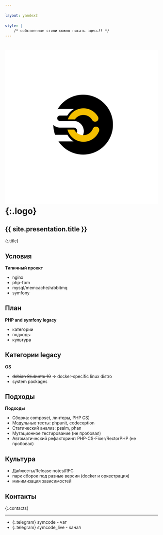 ```yaml
---

layout: yandex2

style: |
    /* собственные стили можно писать здесь!! */
---
```


# ![](pictures/symcode-logo.svg){:.logo}

## {{ site.presentation.title }}
{:.title}

## Условия

**Типичный проект**

* nginx
* php-fpm
* mysql/memcache/rabbitmq
* symfony

## План

**PHP and symfony legacy**

* категории
* подходы
* культура

## Категории legacy

**OS**

* ~~debian 8/ubuntu 10~~ => docker-specific linux distro
* system packages

## Подходы

**Подходы**

* Сборка: composet, линтеры, PHP CS)
* Модульные тесты: phpunit, codeception
* Статический анализ: psalm, phan
* Мутационное тестирование (не пробовал)
* Aвтоматический рефакторинг: PHP-CS-Fixer/RectorPHP (не пробовал) 

## Культура

* Дайжесты/Release notes/RFC
* парк сборок под разные версии (docker и оркестрация)
* минимизация зависимостей

## Контакты
{:.contacts}

<!-- разделитель контактов -->
-------

<!-- center -->

- {:.telegram} symcode - чат
- {:.telegram} symcode_live - канал

<!-- right -->
